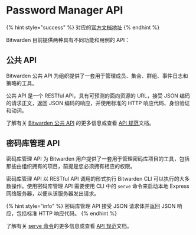 # Password Manager API

{% hint style="success" %}
对应的[官方文档地址](https://bitwarden.com/help/bitwarden-apis/)
{% endhint %}

Bitwarden 目前提供两种具有不同功能和用例的 API：

## 公共 API <a href="#public-api" id="public-api"></a>

Bitwarden 公共 API 为组织提供了一套用于管理成员、集合、群组、事件日志和策略的工具。

公共 API 是一个 RESTful API，具有可预测的面向资源的 URL，接受 JSON 编码的请求正文，返回 JSON 编码的响应，并使用标准的 HTTP 响应代码、身份验证和动词。

了解有关 [Bitwarden 公共 API](../../organizations/bitwarden-public-api.md) 的更多信息或查看 [API 规范](https://bitwarden.com/help/api/)文档。

## 密码库管理 API <a href="#vault-management-api" id="vault-management-api"></a>

密码库管理 API 为 Bitwarden 用户提供了一套用于管理密码库项目的工具，包括那些由组织拥有的项目，前提是您必须拥有相应的权限。

密码库管理 API 以 RESTful API 调用的形式执行 Bitwarden CLI 可以执行的大多数操作。使用密码库管理 API 需要使用 CLI 中的 `serve` 命令来启动本地 Express 网络服务器，以便从该服务器发出请求。

{% hint style="info" %}
密码库管理 API 接受 JSON 请求体并返回 JSON 响应，包括标准 HTTP 响应代码。
{% endhint %}

了解有关 [serve 命令](password-manager-cli.md#serve)的更多信息或查看 [API 规范](https://bitwarden.com/help/vault-management-api/)文档。

